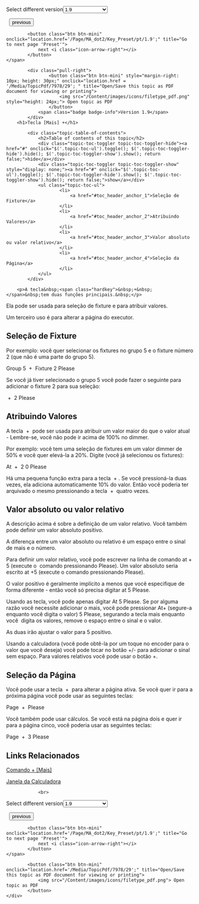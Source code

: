
<div class="topic-navigation">

<div class="pull-right">
	<span class="pull-left">


<div class="pull-left">
<form action="/Topic/SetCurrentVersionNumber" class="form-inline" id="frmTagSelector" method="post">	<span class="form-mini">
		<div class="input-prepend"><span class="add-on">Select different version</span><select autocomplete="off" id="versionNumberId" name="versionNumberId" onchange="$(this).closest('#frmTagSelector').submit();" style="width: 120px;"><option value="">- latest -</option>
<option value="3">1.1</option>
<option value="7">1.2</option>
<option value="12">1.3</option>
<option value="16">1.5</option>
<option selected="selected" value="29">1.9</option>
</select></div>
		<input data-val="true" data-val-number="The field Int32 must be a number." data-val-required="The Int32 field is required." id="ProductId" name="ProductId" type="hidden" value="7">
		<input id="CurrentGuid" name="CurrentGuid" type="hidden" value="8de313c0-11c4-45df-8aaf-381fc46b3ec4">
	</span>
</form></div>&nbsp;	</span>
	<span class="pull-right" style="white-space: nowrap;">
			<button class="btn btn-mini" onclick="location.href='/Page/MA_dot2/Key_Please/pt/1.9'; " title="Go to previous page 'Please'">
				<i class="icon-arrow-left"></i> previous
			</button>

			<button class="btn btn-mini" onclick="location.href='/Page/MA_dot2/Key_Preset/pt/1.9';" title="Go to next page 'Preset'">
				next <i class="icon-arrow-right"></i> 
			</button>
	</span>
</div>
<div class="clear-fix" style="margin-bottom: 10px"></div>
</div>

		
			<div class="pull-right">
					<button class="btn btn-mini" style="margin-right: 10px; height: 30px;" onclick="location.href = '/Media/TopicPdf/7978/29'; " title="Open/Save this topic as PDF document for viewing or printing">
						<img src="/Content/images/icons/filetype_pdf.png" style="height: 24px;"> Open topic as PDF
					</button>
				<span class="badge badge-info">Version 1.9</span>
			</div>
		<h1>Tecla [Mais] +</h1>

			<div class="topic-table-of-contents">
				<h2>Table of contents of this topic</h2>
				<div class="topic-toc-toggler topic-toc-toggler-hide"><a href="#" onclick="$('.topic-toc-ul').toggle(); $('.topic-toc-toggler-hide').hide(); $('.topic-toc-toggler-show').show(); return false;">hide</a></div>
				<div class="topic-toc-toggler topic-toc-toggler-show" style="display: none;"><a href="#" onclick="$('.topic-toc-ul').toggle(); $('.topic-toc-toggler-hide').show(); $('.topic-toc-toggler-show').hide(); return false;">show</a></div>
				<ul class="topic-toc-ul">
						<li>
							<a href="#toc_header_anchor_1">Seleção de Fixture</a>
						</li>
						<li>
							<a href="#toc_header_anchor_2">Atribuindo Valores</a>
						</li>
						<li>
							<a href="#toc_header_anchor_3">Valor absoluto ou valor relativo</a>
						</li>
						<li>
							<a href="#toc_header_anchor_4">Seleção da Página</a>
						</li>
				</ul>
			</div>

		<p>A tecla&nbsp;<span class="hardkey">&nbsp;+&nbsp;</span>&nbsp;tem duas funções principais.&nbsp;</p>

<p>Ela pode ser usada para seleção de fixture e para atribuir valores.</p>

<p>Um terceiro uso é para alterar a página do executor.</p>

<a name="toc_header_anchor_1" id="toc_header_anchor_1" class="topic-toc-item"></a><h2>Seleção de Fixture</h2>

<p>Por exemplo: você quer selecionar os fixtures no grupo 5 e o fixture&nbsp;número 2 (que não é uma parte do grupo 5).</p>

<p><span class="hardkey">Group</span> <span class="hardkey">5</span> <span class="hardkey">&nbsp;+&nbsp;</span>&nbsp;<span class="hardkey">Fixture</span> <span class="hardkey">2</span> <span class="hardkey">Please</span></p>

<p>Se você já tiver selecionado o grupo 5 você pode fazer o seguinte para adicionar o fixture&nbsp;2 para sua seleção:</p>

<p><span class="hardkey">&nbsp;+&nbsp;</span>&nbsp;<span class="hardkey">2</span> <span class="hardkey">Please</span></p>

<a name="toc_header_anchor_2" id="toc_header_anchor_2" class="topic-toc-item"></a><h2>Atribuindo Valores</h2>

<p>A tecla&nbsp;<span class="hardkey">&nbsp;+&nbsp;</span>&nbsp;pode ser usada para atribuir um valor maior do que o valor atual - Lembre-se, você não pode ir acima de 100% no dimmer.</p>

<p>Por exemplo: você tem uma seleção de fixtures em um valor dimmer de 50% e você quer elevá-la a 20%. Digite (você já selecionou os fixtures):</p>

<p><span class="hardkey">At</span> <span class="hardkey">&nbsp;+&nbsp;</span>&nbsp;<span class="hardkey">2</span> <span class="hardkey">0</span> <span class="hardkey">Please</span></p>

<p>Há uma pequena função extra para a tecla&nbsp;<span class="hardkey">&nbsp;+&nbsp;</span>. Se você pressioná-la duas vezes, ela adiciona automaticamente 10% do valor. Então você poderia ter arquivado o mesmo pressionando a tecla&nbsp;<span class="hardkey">&nbsp;+&nbsp;</span>&nbsp;quatro vezes.</p>

<a name="toc_header_anchor_3" id="toc_header_anchor_3" class="topic-toc-item"></a><h2>Valor absoluto ou valor relativo</h2>

<p>A descrição acima é sobre a definição de um valor relativo. Você também pode definir um valor absoluto positivo.</p>

<p>A diferença entre um valor absoluto ou relativo é um espaço entre o sinal de&nbsp;mais e o número.</p>

<p>Para definir um valor relativo, você pode escrever na linha de comando&nbsp;<span class="syntax">at&nbsp;+ 5</span>&nbsp;​(execute o &nbsp;comando pressionando&nbsp;<span class="hardkey">Please</span>). Um valor absoluto seria escrito&nbsp;<span class="syntax">at&nbsp;+5</span>&nbsp;​(execute o comando pressionando&nbsp;<span class="hardkey">Please</span>).</p>

<p>O valor positivo é geralmente implícito a menos que você especifique de forma diferente - então você só precisa digitar​&nbsp;<span class="syntax">at 5</span>&nbsp;<span class="hardkey">Please</span>.</p>

<p>Usando as tecla, você pode apenas digitar&nbsp;<span class="hardkey">At</span>&nbsp;<span class="hardkey">5</span>&nbsp;<span class="hardkey">Please</span>. Se por alguma razão você necessite adicionar o mais, você pode pressionar&nbsp;<span class="hardkey">At</span><span class="hardkey">+</span>&nbsp;(segure-a enquanto você digita o valor)&nbsp;<span class="hardkey">5</span>&nbsp;<span class="hardkey">Please</span>, segurando a tecla mais enquanto você&nbsp; digita os valores, remove o espaço entre o sinal e o valor.</p>

<p>As duas irão ajustar o valor para 5 positivo.</p>

<p>Usando a calculadora (você pode obtê-la por um toque no&nbsp;encoder&nbsp;para o valor que você deseja) você pode tocar no botão&nbsp;<span class="softkey">+/-</span>&nbsp;para adicionar o sinal sem espaço. Para valores relativos você pode usar o botão <span class="softkey">+</span>.</p>

<a name="toc_header_anchor_4" id="toc_header_anchor_4" class="topic-toc-item"></a><h2>Seleção da Página</h2>

<p>Você pode usar a tecla&nbsp;<span class="hardkey">&nbsp;+&nbsp;</span>&nbsp;para alterar a página ativa. Se você quer ir para a próxima página você pode usar as seguintes teclas:</p>

<p><span class="hardkey">Page</span> <span class="hardkey">&nbsp;+&nbsp;</span>&nbsp;<span class="hardkey">Please</span></p>

<p>Você também pode usar cálculos. Se você está na página dois e quer ir para a página cinco, você poderia usar as seguintes teclas:</p>

<p><span class="hardkey">Page</span> <span class="hardkey">&nbsp;+&nbsp;</span>&nbsp;<span class="hardkey">3</span> <span class="hardkey">Please</span></p>

<a name="toc_header_anchor_5" id="toc_header_anchor_5" class="topic-toc-item"></a><h2>Links Relacionados</h2>

<p><a href="/Topic/dcc4bfcc-ffea-4538-8dc4-3090dc5d06b5">Comando + [Mais] </a></p>

<p><a href="/Topic/014d961b-8de1-4f48-92de-e6da3cc6a15f">Janela da Calculadora</a></p>


				<br>
<div class="topic-navigation">

<div class="pull-right">
	<span class="pull-left">


<div class="pull-left">
<form action="/Topic/SetCurrentVersionNumber" class="form-inline" id="frmTagSelector" method="post">	<span class="form-mini">
		<div class="input-prepend"><span class="add-on">Select different version</span><select autocomplete="off" id="versionNumberId" name="versionNumberId" onchange="$(this).closest('#frmTagSelector').submit();" style="width: 120px;"><option value="">- latest -</option>
<option value="3">1.1</option>
<option value="7">1.2</option>
<option value="12">1.3</option>
<option value="16">1.5</option>
<option selected="selected" value="29">1.9</option>
</select></div>
		<input data-val="true" data-val-number="The field Int32 must be a number." data-val-required="The Int32 field is required." id="ProductId" name="ProductId" type="hidden" value="7">
		<input id="CurrentGuid" name="CurrentGuid" type="hidden" value="8de313c0-11c4-45df-8aaf-381fc46b3ec4">
	</span>
</form></div>&nbsp;	</span>
	<span class="pull-right" style="white-space: nowrap;">
			<button class="btn btn-mini" onclick="location.href='/Page/MA_dot2/Key_Please/pt/1.9'; " title="Go to previous page 'Please'">
				<i class="icon-arrow-left"></i> previous
			</button>

			<button class="btn btn-mini" onclick="location.href='/Page/MA_dot2/Key_Preset/pt/1.9';" title="Go to next page 'Preset'">
				next <i class="icon-arrow-right"></i> 
			</button>
	</span>
</div>
	<div class="clear-fix"></div>
	<div class="pull-right">
	
			<button class="btn btn-mini" onclick="location.href='/Media/TopicPdf/7978/29';" title="Open/Save this topic as PDF document for viewing or printing">
				<img src="/Content/images/icons/filetype_pdf.png"> Open topic as PDF
			</button>
	</div>
<div class="clear-fix" style="margin-bottom: 10px"></div>
</div>

	
